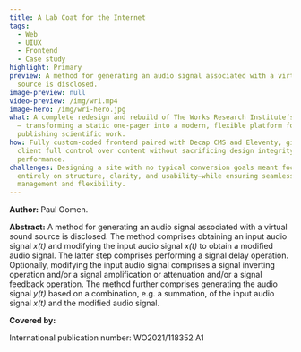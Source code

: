 ```yaml
---
title: A Lab Coat for the Internet
tags:
  - Web
  - UIUX
  - Frontend
  - Case study
highlight: Primary
preview: A method for generating an audio signal associated with a virtual sound
  source is disclosed.
image-preview: null
video-preview: /img/wri.mp4
image-hero: /img/wri-hero.jpg
what: A complete redesign and rebuild of The Works Research Institute’s website
  — transforming a static one-pager into a modern, flexible platform for
  publishing scientific work.
how: Fully custom-coded frontend paired with Decap CMS and Eleventy, giving the
  client full control over content without sacrificing design integrity or
  performance.
challenges: Designing a site with no typical conversion goals meant focusing
  entirely on structure, clarity, and usability—while ensuring seamless content
  management and flexibility.
---
```

**Author:** Paul Oomen.

**Abstract:** A method for generating an audio signal associated with a virtual sound source is disclosed. The method comprises obtaining an input audio signal *x(t)* and modifying the input audio signal *x(t)* to obtain a modified audio signal. The latter step comprises performing a signal delay operation. Optionally, modifying the input audio signal comprises a signal inverting operation and/or a signal amplification or attenuation and/or a signal feedback operation. The method further comprises generating the audio signal *y(t)* based on a combination, e.g. a summation, of the input audio signal *x(t)* and the modified audio signal.

**Covered by:**

International publication number: WO2021/118352 A1
